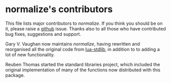 # normalize's contributors

This file lists major contributors to _normalize_. If you think you
should be on it, please raise a [github][] issue. Thanks also to all
those who have contributed bug fixes, suggestions and support.

Gary V. Vaughan now maintains _normalize_, having rewritten and
reorganised all the original code from [lua-stdlib][], in addition to
to adding a lot of new functionality.

Reuben Thomas started the standard libraries project, which included the
original implementation of many of the functions now distributed with
this package.

[github]: https://github.com/lua-stdlib/normalize/issues
[lua-stdlib]: https://github.com/lua-stdlib/lua-stdlib
